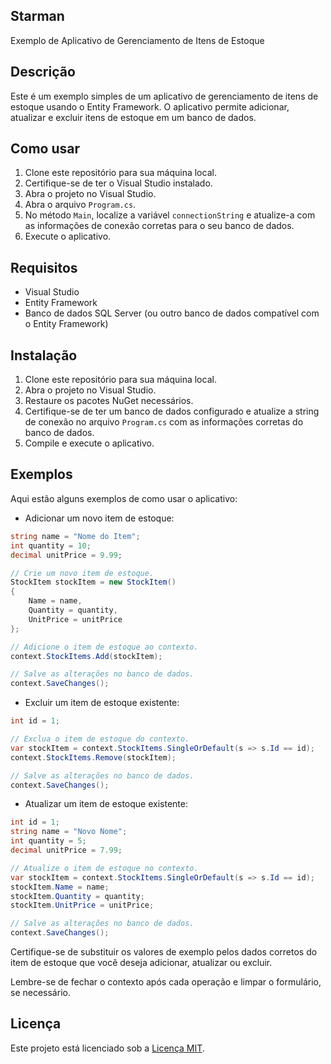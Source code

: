 ## Starman

Exemplo de Aplicativo de Gerenciamento de Itens de Estoque

## Descrição

Este é um exemplo simples de um aplicativo de gerenciamento de itens de estoque usando o Entity Framework. O aplicativo permite adicionar, atualizar e excluir itens de estoque em um banco de dados.

## Como usar

1. Clone este repositório para sua máquina local.
2. Certifique-se de ter o Visual Studio instalado.
3. Abra o projeto no Visual Studio.
4. Abra o arquivo `Program.cs`.
5. No método `Main`, localize a variável `connectionString` e atualize-a com as informações de conexão corretas para o seu banco de dados.
6. Execute o aplicativo.

## Requisitos

- Visual Studio
- Entity Framework
- Banco de dados SQL Server (ou outro banco de dados compatível com o Entity Framework)

## Instalação

1. Clone este repositório para sua máquina local.
2. Abra o projeto no Visual Studio.
3. Restaure os pacotes NuGet necessários.
4. Certifique-se de ter um banco de dados configurado e atualize a string de conexão no arquivo `Program.cs` com as informações corretas do banco de dados.
5. Compile e execute o aplicativo.

## Exemplos

Aqui estão alguns exemplos de como usar o aplicativo:

- Adicionar um novo item de estoque:

```csharp
string name = "Nome do Item";
int quantity = 10;
decimal unitPrice = 9.99;

// Crie um novo item de estoque.
StockItem stockItem = new StockItem()
{
    Name = name,
    Quantity = quantity,
    UnitPrice = unitPrice
};

// Adicione o item de estoque ao contexto.
context.StockItems.Add(stockItem);

// Salve as alterações no banco de dados.
context.SaveChanges();
```

- Excluir um item de estoque existente:

```csharp
int id = 1;

// Exclua o item de estoque do contexto.
var stockItem = context.StockItems.SingleOrDefault(s => s.Id == id);
context.StockItems.Remove(stockItem);

// Salve as alterações no banco de dados.
context.SaveChanges();
```

- Atualizar um item de estoque existente:

```csharp
int id = 1;
string name = "Novo Nome";
int quantity = 5;
decimal unitPrice = 7.99;

// Atualize o item de estoque no contexto.
var stockItem = context.StockItems.SingleOrDefault(s => s.Id == id);
stockItem.Name = name;
stockItem.Quantity = quantity;
stockItem.UnitPrice = unitPrice;

// Salve as alterações no banco de dados.
context.SaveChanges();
```

Certifique-se de substituir os valores de exemplo pelos dados corretos do item de estoque que você deseja adicionar, atualizar ou excluir.

Lembre-se de fechar o contexto após cada operação e limpar o formulário, se necessário.


## Licença

Este projeto está licenciado sob a [Licença MIT](LICENSE).
